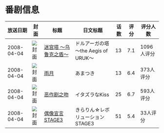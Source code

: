 # 番剧信息

|放送日期|封面|标题|日文标题|话数|评分|评分人数|
|---|---|---|---|---|---|---|
|2008-04-04|![封面](https://lain.bgm.tv/pic/cover/c/11/b9/303_4waaR.jpg)|[迷宫塔 ～乌鲁克之盾～](https://bangumi.tv/subject/303)|ドルアーガの塔 ～the Aegis of URUK～|13|7.1|1096人评分|
|2008-04-04|![封面](https://lain.bgm.tv/pic/cover/c/7e/23/1638_k5f1j.jpg)|[雨月](https://bangumi.tv/subject/1638)|あまつき|13|6.4|373人评分|
|2008-04-04|![封面](https://lain.bgm.tv/pic/cover/c/bf/42/2089_ui5SX.jpg)|[恶作剧之吻](https://bangumi.tv/subject/2089)|イタズラなKiss|25|6.7|593人评分|
|2008-04-04|![封面](https://lain.bgm.tv/pic/cover/c/49/47/49560_66wzR.jpg)|[偶像宣言STAGE3](https://bangumi.tv/subject/49560)|きらりん☆レボリューション STAGE3|51|5.4|33人评分|

